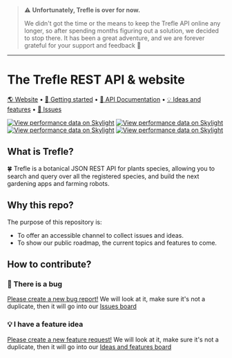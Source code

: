 


> ⚠️ **Unfortunately, Trefle is over for now.**
> 
> We didn't got the time or the means to keep the Trefle API online any longer, so after spending months figuring out a solution, we decided to stop there. It has been a great adventure, and we are forever grateful for your support and feedback :pray:

----

# The Trefle REST API & website

[🌎 Website](https://trefle.io)  •  [🚀 Getting started](https://docs.trefle.io)  •  [📖 API Documentation](https://docs.trefle.io/reference)  •  [💡 Ideas and features](https://github.com/orgs/treflehq/projects/3)  •  [🐛 Issues](https://github.com/orgs/treflehq/projects/2)

[![View performance data on Skylight](https://badges.skylight.io/status/nz7MAOv6K6ra.svg)](https://oss.skylight.io/app/applications/nz7MAOv6K6ra) [![View performance data on Skylight](https://badges.skylight.io/rpm/nz7MAOv6K6ra.svg)](https://oss.skylight.io/app/applications/nz7MAOv6K6ra) [![View performance data on Skylight](https://badges.skylight.io/problem/nz7MAOv6K6ra.svg)](https://oss.skylight.io/app/applications/nz7MAOv6K6ra) [![View performance data on Skylight](https://badges.skylight.io/typical/nz7MAOv6K6ra.svg)](https://oss.skylight.io/app/applications/nz7MAOv6K6ra)

## What is Trefle?

🍀 Trefle is a botanical JSON REST API for plants species, allowing you to search and query over all the registered species, and build the next gardening apps and farming robots.

## Why this repo?

The purpose of this repository is:
- To offer an accessible channel to collect issues and ideas.
- To show our public roadmap, the current topics and features to come.

## How to contribute?

### 🚨 There is a bug

[Please create a new bug report!](https://github.com/treflehq/trefle-api/issues/new?assignees=&labels=&template=bug_report.md&title=) We will look at it, make sure it's not a duplicate, then it will go into our [Issues board](https://github.com/orgs/treflehq/projects/2)

### 💡 I have a feature idea

[Please create a new feature request!](https://github.com/treflehq/trefle-api/issues/new?assignees=&labels=&template=feature_request.md&title=) We will look at it, make sure it's not a duplicate, then it will go into our [Ideas and features board](https://github.com/orgs/treflehq/projects/3)
